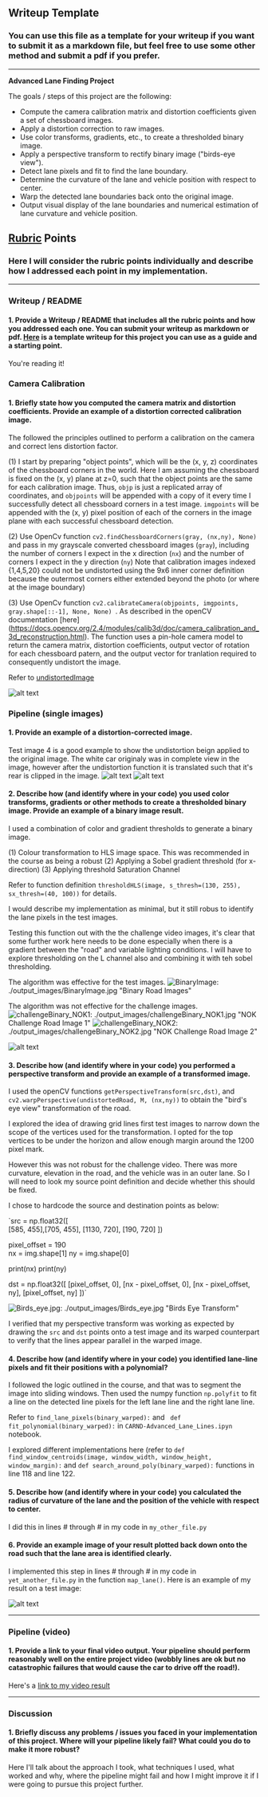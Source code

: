 ## Writeup Template

### You can use this file as a template for your writeup if you want to submit it as a markdown file, but feel free to use some other method and submit a pdf if you prefer.

---

**Advanced Lane Finding Project**

The goals / steps of this project are the following:

* Compute the camera calibration matrix and distortion coefficients given a set of chessboard images.
* Apply a distortion correction to raw images.
* Use color transforms, gradients, etc., to create a thresholded binary image.
* Apply a perspective transform to rectify binary image ("birds-eye view").
* Detect lane pixels and fit to find the lane boundary.
* Determine the curvature of the lane and vehicle position with respect to center.
* Warp the detected lane boundaries back onto the original image.
* Output visual display of the lane boundaries and numerical estimation of lane curvature and vehicle position.

[//]: # (Image References)

[image1]: ./examples/undistort_output.png "Undistorted"
[image2]: ./test_images/test1.jpg "Road Transformed"
[image3]: ./examples/binary_combo_example.jpg "Binary Example"
[image4]: ./examples/warped_straight_lines.jpg "Warp Example"
[image5]: ./examples/color_fit_lines.jpg "Fit Visual"
[image6]: ./examples/example_output.jpg "Output"
[video1]: ./project_video.mp4 "Video"
[undistortedImage]: ./output_images/unidstort1.png "Undistorted"
[road_undistorted]: ./output_images/road_undistorted.png "Undistorted Road Image"
[BinaryImage]: ./output_images/BinaryImage.jpg "Binary Road Images"
[challengeBinary_NOK1]: ./output_images/challengeBinary_NOK1.jpg "NOK Challenge Road Image 1"
[challengeBinary_NOK2]: ./output_images/challengeBinary_NOK2.jpg "NOK Challenge Road Image 2"
[Birds_eye.jpg]: ./output_images/Birds_eye.jpg "Birds Eye Transform"
[lane_lines_poly.jpg]: ./output_images/lane_lines_poly.jpg "Left and Right Lane Line polynomial fitting" 

## [Rubric](https://review.udacity.com/#!/rubrics/571/view) Points

### Here I will consider the rubric points individually and describe how I addressed each point in my implementation.  

---

### Writeup / README

#### 1. Provide a Writeup / README that includes all the rubric points and how you addressed each one.  You can submit your writeup as markdown or pdf.  [Here](https://github.com/udacity/CarND-Advanced-Lane-Lines/blob/master/writeup_template.md) is a template writeup for this project you can use as a guide and a starting point.  

You're reading it!

### Camera Calibration

#### 1. Briefly state how you computed the camera matrix and distortion coefficients. Provide an example of a distortion corrected calibration image.

The followed the principles outlined to perform a calibration on the camera and correct lens distortion factor.

(1)   I start by preparing "object points", which will be the (x, y, z) coordinates of the chessboard corners in the world. Here I am assuming the chessboard is fixed on the (x, y) plane at z=0, such that the object points are the same for each calibration image.  Thus, `objp` is just a replicated array of coordinates, and `objpoints` will be appended with a copy of it every time I successfully detect all chessboard corners in a test image.  `imgpoints` will be appended with the (x, y) pixel position of each of the corners in the image plane with each successful chessboard detection.  

(2) Use OpenCv function  `cv2.findChessboardCorners(gray, (nx,ny), None)` and pass in my grayscale converted chessboard images (`gray`), including the number of corners I expect in the x direction (`nx`) and the number of corners I expect in the y direction (`ny`)
Note that calibration images indexed {1,4,5,20} could not be undistorted using the 9x6 inner corner definition because the outermost corners either extended beyond the photo (or where at the image boundary)

(3) Use OpenCv function  `cv2.calibrateCamera(objpoints, imgpoints, gray.shape[::-1], None, None) `.  As described in the openCV documentation [here] (https://docs.opencv.org/2.4/modules/calib3d/doc/camera_calibration_and_3d_reconstruction.html).  The function uses a pin-hole camera model to return the camera matrix, distortion coefficients, output vector of rotation for each chessboard patern, and the output vector for tranlation required to consequently undistort the image.

Refer to [undistortedImage]



![alt text][image1]

### Pipeline (single images)

#### 1. Provide an example of a distortion-corrected image.

Test image 4 is a good example to show the undistortion beign applied to the original image. The white car originaly was in complete view in the image, however after the undistortion function it is translated such that it's rear is clipped in the image.
![alt text][image2]
![alt text][road_undistorted]

#### 2. Describe how (and identify where in your code) you used color transforms, gradients or other methods to create a thresholded binary image.  Provide an example of a binary image result.

I used a combination of color and gradient thresholds to generate a binary image.

(1) Colour transformation to HLS image space. This was recommended in the course as being a robust 
(2) Applying a Sobel gradient threshold (for x-direction)
(3) Applying threshold Saturation Channel

Refer to function definition `thresholdHLS(image, s_thresh=(130, 255), sx_thresh=(40, 100))` for details.

I would describe my implementation as minimal, but it still robus to identify the lane pixels in the test images.

Testing this function out with the the challenge video images, it's clear that some further work here needs to be done especially when there is a gradient between the "road" and variable lighting conditions. I will have to explore thresholding on the L channel also and combining it with teh sobel thresholding.

The algorithm was effective for the test images.
![BinaryImage]: ./output_images/BinaryImage.jpg "Binary Road Images"

The algorithm was not effective for the challenge images.
![challengeBinary_NOK1]: ./output_images/challengeBinary_NOK1.jpg "NOK Challenge Road Image 1"
![challengeBinary_NOK2]: ./output_images/challengeBinary_NOK2.jpg "NOK Challenge Road Image 2"

![alt text][image3]

#### 3. Describe how (and identify where in your code) you performed a perspective transform and provide an example of a transformed image.

I used the openCV functions `getPerspectiveTransform(src,dst)`, and `cv2.warpPerspective(undistortedRoad, M, (nx,ny))` to obtain the "bird's eye view" transformation of the road. 

I explored the idea of drawing grid lines first test images to narrow down the scope of the vertices used for the transformation.
I opted for the top vertices to be under the horizon and allow enough margin around the 1200 pixel mark. 

However this was not robust for the challenge video.  There was more curvature,  elevation in the road, and the vehicle was in an outer lane. So I will need to look my source point definition and decide whether this should be fixed. 

I chose to hardcode the source and destination points as below:

`src = np.float32([    
    [585, 455],[705, 455], [1130, 720], [190, 720]
])

pixel_offset = 190   
nx = img.shape[1]
ny = img.shape[0]

print(nx)
print(ny)

dst = np.float32([
    [pixel_offset, 0],
    [nx - pixel_offset, 0],
    [nx -  pixel_offset, ny], 
    [pixel_offset, ny] 
])`


![Birds_eye.jpg]: ./output_images/Birds_eye.jpg "Birds Eye Transform"

I verified that my perspective transform was working as expected by drawing the `src` and `dst` points onto a test image and its warped counterpart to verify that the lines appear parallel in the warped image.


#### 4. Describe how (and identify where in your code) you identified lane-line pixels and fit their positions with a polynomial?

I followed the logic outlined in the course, and that was to segment the image into sliding windows. Then used the numpy function `np.polyfit` to fit a line on the detected line pixels for the left lane line and the right lane line.

Refer to `find_lane_pixels(binary_warped):` and ` def fit_polynomial(binary_warped):` in `CARND-Advanced_Lane_Lines.ipyn` notebook.

[lane_lines_poly.jpg]: ./output_images/lane_lines_poly.jpg "Left and Right Lane Line polynomial fitting" 

I explored different implementations here (refer to `def find_window_centroids(image, window_width, window_height, window_margin):` and 
`def search_around_poly(binary_warped):` functions in line 118 and line 122.

#### 5. Describe how (and identify where in your code) you calculated the radius of curvature of the lane and the position of the vehicle with respect to center.

I did this in lines # through # in my code in `my_other_file.py`

#### 6. Provide an example image of your result plotted back down onto the road such that the lane area is identified clearly.

I implemented this step in lines # through # in my code in `yet_another_file.py` in the function `map_lane()`.  Here is an example of my result on a test image:

![alt text][image6]

---

### Pipeline (video)

#### 1. Provide a link to your final video output.  Your pipeline should perform reasonably well on the entire project video (wobbly lines are ok but no catastrophic failures that would cause the car to drive off the road!).

Here's a [link to my video result](./project_video.mp4)

---

### Discussion

#### 1. Briefly discuss any problems / issues you faced in your implementation of this project.  Where will your pipeline likely fail?  What could you do to make it more robust?

Here I'll talk about the approach I took, what techniques I used, what worked and why, where the pipeline might fail and how I might improve it if I were going to pursue this project further.  

